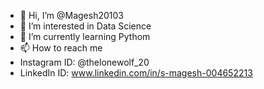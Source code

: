 - 👋 Hi, I’m @Magesh20103
- 👀 I’m interested in Data Science
- 🌱 I’m currently learning Pythom
- 📫 How to reach me
- Instagram ID: @thelonewolf_20
- LinkedIn ID: www.linkedin.com/in/s-magesh-004652213

<!---
Magesh20103/Magesh20103 is a ✨ special ✨ repository because its `README.md` (this file) appears on your GitHub profile.
You can click the Preview link to take a look at your changes.
--->
